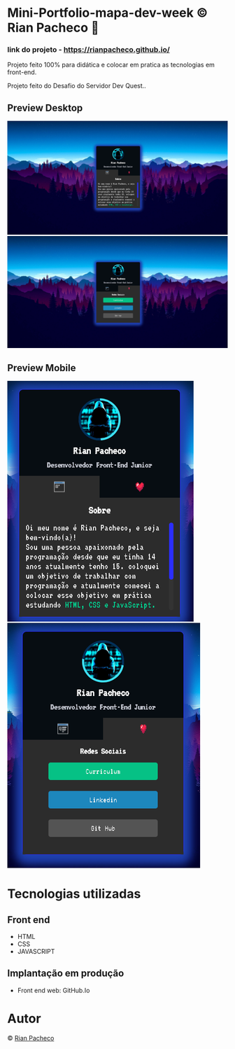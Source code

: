 # Mini-Portfolio-mapa-dev-week &copy; Rian Pacheco 🚀

### link do projeto - https://rianpacheco.github.io/

 Projeto feito 100% para didática e colocar em pratica as tecnologias em front-end.

 Projeto feito do Desafio do Servidor Dev Quest..

## Preview Desktop

<img src="./src/assets/imagens/Preview-Desktop.PNG">
<img src="./src/assets/imagens/Preview-Desktop(2).PNG">

## Preview Mobile

<img src="./src/assets/imagens/Preview-Mobile.PNG"><img src="./src/assets/imagens/Preview-Mobile(2).PNG">

# Tecnologias utilizadas

## Front end
- HTML
- CSS
- JAVASCRIPT

## Implantação em produção
- Front end web: GitHub.Io

# Autor

&copy; <a href="https://www.linkedin.com/in/rian-pacheco/"> Rian Pacheco</a>
